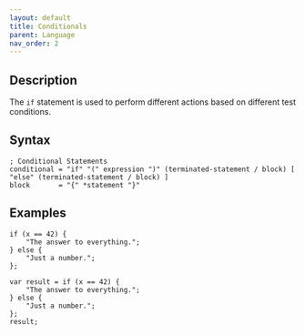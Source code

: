 ```yaml
---
layout: default
title: Conditionals
parent: Language
nav_order: 2
---
```


## Description

The `if` statement is used to perform different actions based on different test conditions. 

## Syntax

```abnf
; Conditional Statements
conditional = "if" "(" expression ")" (terminated-statement / block) [ "else" (terminated-statement / block) ]
block       = "{" *statement "}"
```

## Examples

```xs
if (x == 42) {
    "The answer to everything.";
} else {
    "Just a number.";
};
```

```xs
var result = if (x == 42) {
    "The answer to everything.";
} else {
    "Just a number.";
};
result;
```